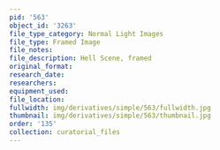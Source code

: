 ```yaml
---
pid: '563'
object_id: '3263'
file_type_category: Normal Light Images
file_type: Framed Image
file_notes:
file_description: Hell Scene, framed
original_format:
research_date:
researchers:
equipment_used:
file_location:
fullwidth: img/derivatives/simple/563/fullwidth.jpg
thumbnail: img/derivatives/simple/563/thumbnail.jpg
order: '135'
collection: curatorial_files
---
```

